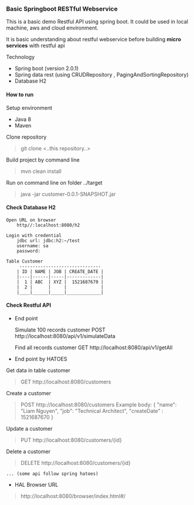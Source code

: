 ### Basic Springboot RESTful Webservice
This is a basic demo Restful API using spring boot. It could be used in local machine, aws and cloud environment.

It is basic understanding about restful webservice before building **micro services** with restful api

Technology
* Spring boot (version 2.0.1)
* Spring data rest (using CRUDRepository , PagingAndSortingRepository)
* Database H2

#### How to run
Setup environment
* Java 8
* Maven

Clone repository
> git clone <..this repository..>

Build project by command line
> mvn clean install

Run on command line on folder ../target
>java -jar customer-0.0.1-SNAPSHOT.jar

#### Check Database H2
	Open URL on browser
		http//:localhost:8080/h2

	Login with credential
		jdbc url: jdbc:h2:~/test
		username: sa
		password: 

	Table Customer
		 -------------------------------
		| ID | NAME | JOB | CREATE_DATE |
		|----|------|-----|-------------|
		|  1 | ABC  | XYZ |  1521687670 |
		|  2 |      |     |             |
		|____|______|_____|_____________|

#### Check Restful API
* End point

	Simulate 100 records customer
		POST http://localhost:8080/api/v1/simulateData

	Find all records customer
		GET http://localhost:8080/api/v1/getAll

* End point by HATOES

Get data in table customer
> GET http://localhost:8080/customers

Create a customer
> POST http://localhost:8080/customers 
	Example body:
	{
		"name": "Liam Nguyen",
		"job": "Technical Architect",
		"createDate" : 1521687670
	}

Update a customer
> PUT http://localhost:8080/customers/{id}

Delete a customer
> DELETE http://localhost:8080/customers/{id}

	... (some api follow spring hatoes)

* HAL Browser URL

> http://localhost:8080/browser/index.html#/


